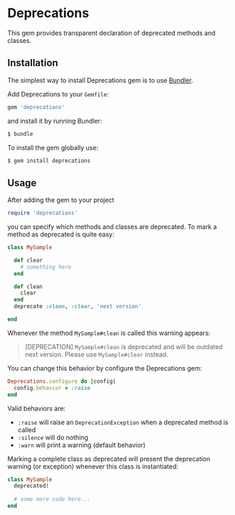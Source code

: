 # Deprecations

This gem provides transparent declaration of deprecated methods and classes.

## Installation

The simplest way to install Deprecations gem is to use [Bundler](http://gembundler.com/).

Add Deprecations to your `Gemfile`:

```ruby
gem 'deprecations'
```

and install it by running Bundler:

```bash
$ bundle
```

To install the gem globally use:

```bash
$ gem install deprecations
```

## Usage

After adding the gem to your project

```ruby
require 'deprecations'
```

you can specify which methods and classes are deprecated. To mark a method as deprecated is quite easy:

```ruby
class MySample

  def clear
    # something here
  end

  def clean
    clear
  end
  deprecate :clean, :clear, 'next version'

end
```

Whenever the method `MySample#clean` is called this warning appears:

> [DEPRECATION] `MySample#clean` is deprecated and will be outdated next version. Please use `MySample#clear` instead.

You can change this behavior by configure the Deprecations gem:

```ruby
Deprecations.configure do |config|
  config.behavior = :raise
end
```

Valid behaviors are:

- `:raise` will raise an `DeprecationException` when a deprecated method is called
- `:silence` will do nothing
- `:warn` will print a warning (default behavior)

Marking a complete class as deprecated will present the deprecation warning (or exception) whenever this class is instantiated:

```ruby
class MySample
  deprecated!
  
  # some more code here...
end
```
